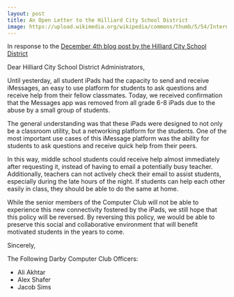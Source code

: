 ```yaml
---
layout: post
title: An Open Letter to the Hilliard City School District
image: https://upload.wikimedia.org/wikipedia/commons/thumb/5/54/Internet-mail.svg/480px-Internet-mail.svg.png
---
```


In response to the [December 4th blog post by the Hilliard City School District](http://www.hilliardschools.org/teens-and-the-internet-the-power-and-pitfalls-of-a-digital-life/)

Dear Hilliard City School District Administrators,

Until yesterday, all student iPads had the capacity to send and receive iMessages, an easy to use platform for students to ask questions and receive help from their fellow classmates. Today, we received confirmation that the Messages app was removed from all grade 6-8 iPads due to the abuse by a small group of students. 

The general understanding was that these iPads were designed to not only be a classroom utility, but a networking platform for the students. One of the most important use cases of this iMessage platform was the ability for students to ask questions and receive quick help from their peers. 

In this way, middle school students could receive help almost immediately after requesting it, instead of having to email a potentially busy teacher. Additionally, teachers can not actively check their email to assist students, especially during the late hours of the night. If students can help each other easily in class, they should be able to do the same at home. 

While the senior members of the Computer Club will not be able to experience this new connectivity fostered by the iPads, we still hope that this policy will be reversed. By reversing this policy, we would be able to preserve this social and collaborative environment that will benefit motivated students in the years to come. 

Sincerely,

The Following Darby Computer Club Officers:

 - Ali Akhtar
 - Alex Shafer
 - Jacob Sims
